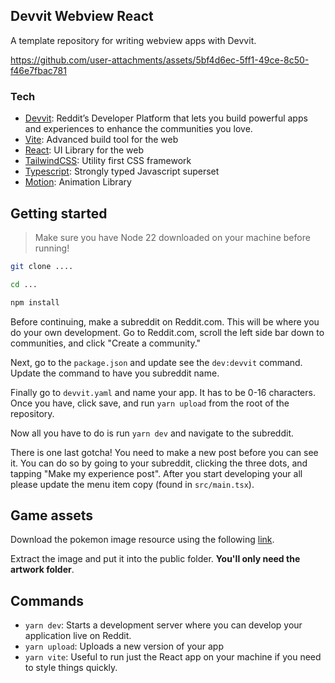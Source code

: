 
## Devvit Webview React

A template repository for writing webview apps with Devvit.

https://github.com/user-attachments/assets/5bf4d6ec-5ff1-49ce-8c50-f46e7fbac781

### Tech

- [Devvit](https://developers.reddit.com/docs/): Reddit’s Developer Platform that lets you build powerful apps and experiences to enhance the communities you love.
- [Vite](https://vite.dev/): Advanced build tool for the web
- [React](https://react.dev/): UI Library for the web
- [TailwindCSS](https://tailwindcss.com/): Utility first CSS framework
- [Typescript](https://www.typescriptlang.org/): Strongly typed Javascript superset
- [Motion](https://motion.dev/): Animation Library

## Getting started

> Make sure you have Node 22 downloaded on your machine before running!

```sh
git clone ....

cd ...

npm install
```

Before continuing, make a subreddit on Reddit.com. This will be where you do your own development. Go to Reddit.com, scroll the left side bar down to communities, and click "Create a community."

Next, go to the `package.json` and update see the `dev:devvit` command. Update the command to have you subreddit name.

Finally go to `devvit.yaml` and name your app. It has to be 0-16 characters. Once you have, click save, and run `yarn upload` from the root of the repository.

Now all you have to do is run `yarn dev` and navigate to the subreddit.

There is one last gotcha! You need to make a new post before you can see it. You can do so by going to your subreddit, clicking the three dots, and tapping "Make my experience post". After you start developing your all please update the menu item copy (found in `src/main.tsx`).

## Game assets

Download the pokemon image resource using the following [link](https://gearoid.me/pokemon/downloads/pokemedia.zip).

Extract the image and put it into the public folder. **You'll only need the artwork folder**. 

## Commands

- `yarn dev`: Starts a development server where you can develop your application live on Reddit.
- `yarn upload`: Uploads a new version of your app
- `yarn vite`: Useful to run just the React app on your machine if you need to style things quickly.
